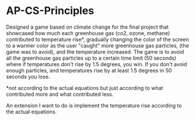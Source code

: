 # AP-CS-Principles
Designed a game based on climate change for the final project that showcased how much each greenhouse gas (co2, ozone, methane) contributed to temperature rise*, gradually changing the color of the screen to a warmer color as the user "caught" more greenhouse gas particles, (the game was to avoid), and the temperature increased. The game is to avoid all the greenhouse gas particles up to a certain time limit (50 seconds) where if temperatures don't rise by 1.5 degrees, you win. If you don't avoid enough particles, and temperatures rise by at least 1.5 degrees in 50 seconds you lose. 

*not according to the actual equations but just according to what contributed more and what contributed less. 

An extension I want to do is implement the temperature rise according to the actual equations. 
